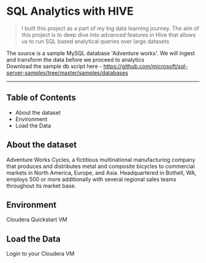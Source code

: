 # SQL Analytics with HIVE
> I built this project as a part of my big data learning journey. 
The aim of this project is to deep dive into advanced features in Hive that allows us to run SQL based analytical queries 
over large datasets  

The source is a sample MySQL database 'Adventure works'. We will ingest and transform the data before we proceed to analytics</br> 
Download the sample db script here - https://github.com/microsoft/sql-server-samples/tree/master/samples/databases

<hr>

## Table of Contents
* About the dataset
* Environment
* Load the Data


## About the dataset
Adventure Works Cycles, a fictitious multinational manufacturing company that produces and distributes metal and composite bicycles to commercial markets in 
North America, Europe, and Asia. Headquartered in Bothell, WA, employs 500 or more additionally with several regional sales teams throughout its market base.

## Environment
Cloudera Quickstart VM

## Load the Data
Login to your Cloudera VM


